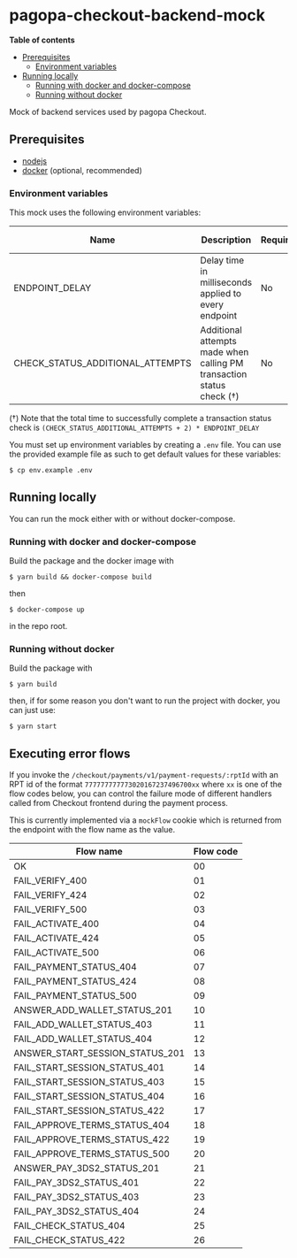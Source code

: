 # pagopa-checkout-backend-mock

**Table of contents**
 * [Prerequisites](#prerequisites)
   * [Environment variables](#environment-variables)
 * [Running locally](#running-locally)
   * [Running with docker and docker-compose](#running-with-docker-and-docker-compose)
   * [Running without docker](#running-without-docker)

Mock of backend services used by pagopa Checkout.

## Prerequisites

 * [nodejs](http://nodejs.org)
 * [docker](https://www.docker.com) (optional, recommended)

### Environment variables

This mock uses the following environment variables:

| Name                             | Description                                                           | Required | Default value |
|----------------------------------|-----------------------------------------------------------------------|----------|---------------|
| ENDPOINT_DELAY                   | Delay time in milliseconds applied to every endpoint                  | No       | 0             |
| CHECK_STATUS_ADDITIONAL_ATTEMPTS | Additional attempts made when calling PM transaction status check (†) | No       | 0             |

(†) Note that the total time to successfully complete a transaction status check is `(CHECK_STATUS_ADDITIONAL_ATTEMPTS + 2) * ENDPOINT_DELAY`

You must set up environment variables by creating a `.env` file. You can use the provided example file as such to get default values for these variables:

```shell
$ cp env.example .env
```


## Running locally

You can run the mock either with or without docker-compose.

### Running with docker and docker-compose

Build the package and the docker image with

```shell
$ yarn build && docker-compose build
```

then

```shell
$ docker-compose up
```

in the repo root.

### Running without docker
Build the package with

```shell
$ yarn build
```

then, if for some reason you don't want to run the project with docker, you can just use:

```shell
$ yarn start
```

## Executing error flows

If you invoke the `/checkout/payments/v1/payment-requests/:rptId` with an RPT id of the format `777777777773020167237496700xx` where `xx` is one of the flow codes below, you can control the failure mode of different handlers called from Checkout frontend during the payment process.

This is currently implemented via a `mockFlow` cookie which is returned from the endpoint with the flow name as the value.

| Flow name                       | Flow code |
|---------------------------------|-----------|
| OK                              | 00        |
| FAIL_VERIFY_400                 | 01        |
| FAIL_VERIFY_424                 | 02        |
| FAIL_VERIFY_500                 | 03        |
| FAIL_ACTIVATE_400               | 04        |
| FAIL_ACTIVATE_424               | 05        |
| FAIL_ACTIVATE_500               | 06        |
| FAIL_PAYMENT_STATUS_404         | 07        |
| FAIL_PAYMENT_STATUS_424         | 08        |
| FAIL_PAYMENT_STATUS_500         | 09        |
| ANSWER_ADD_WALLET_STATUS_201    | 10        |
| FAIL_ADD_WALLET_STATUS_403      | 11        |
| FAIL_ADD_WALLET_STATUS_404      | 12        |
| ANSWER_START_SESSION_STATUS_201 | 13        |
| FAIL_START_SESSION_STATUS_401   | 14        |
| FAIL_START_SESSION_STATUS_403   | 15        |
| FAIL_START_SESSION_STATUS_404   | 16        |
| FAIL_START_SESSION_STATUS_422   | 17        |
| FAIL_APPROVE_TERMS_STATUS_404   | 18        |
| FAIL_APPROVE_TERMS_STATUS_422   | 19        |
| FAIL_APPROVE_TERMS_STATUS_500   | 20        |
| ANSWER_PAY_3DS2_STATUS_201      | 21        |
| FAIL_PAY_3DS2_STATUS_401        | 22        |
| FAIL_PAY_3DS2_STATUS_403        | 23        |
| FAIL_PAY_3DS2_STATUS_404        | 24        |
| FAIL_CHECK_STATUS_404           | 25        |
| FAIL_CHECK_STATUS_422           | 26        |

